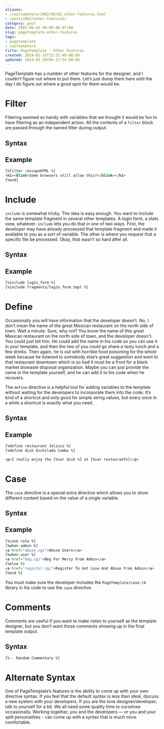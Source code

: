 ```yaml
---
aliases:
- /coolnamehere/2002/06/02_other-features.html
- /post/2002/other-features/
category: post
date: 2002-06-02 00:00:00-07:00
slug: pagetemplate-other-features
tags:
- pagetemplate
- coolnamehere
title: PageTemplate - Other Features
created: 2024-01-15T15:25:48-08:00
updated: 2024-01-26T09:17:54-08:00
---
```


PageTemplate has a number of other features for the designer, and I
couldn’t figure out where to put them. Let’s just dump them here until
the day I *do* figure out where a good spot for them would be.

# Filter

Filtering seemed so handy with variables that we thought it would be fun
to have filtering as an independent action. All the contents of a
`filter` block are passed through the named filter during output.

## Syntax

## Example

````html
[%filter :escapeHTML %]
<h1><blink>Some browsers still allow this?</blink></h1>
[%end]
````

# Include

`include` is somewhat tricky. The idea is easy enough. You want to
include the same template fragment in several other templates. A login
form, a stats view, whatever. `include` lets you do that in one of two
ways. First, the developer may have already processed that template
fragment and made it available to you as a sort of variable. The other
is where you request that a specific file be processed. Okay, that
wasn’t so hard after all.

## Syntax

## Example

````html
[%include login_form %]
[%include fragments/login_form.tmpl %]
````

# Define

Occasionally you will have information that the developer doesn’t. No, I
don’t mean the name of the great Mexican restaurant on the north side of
town. Wait a minute. Sure, why not? You know the name of this great
Mexican restaurant on the north side of town, and the developer doesn’t.
You could just tell him. He could add the name in his code so you can
use it in your template, and then the two of you could go share a tasty
lunch and a few drinks. Then again, he is out with horrible food
poisoning for the whole week because he listened to somebody else’s
great suggestion and went to that restaurant downtown which is so bad it
must be a front for a black market biowaste disposal organization. Maybe
you can just provide the name in the template yourself, and he can add
it to his code when he recovers.

The `define` directive is a helpful tool for adding variables to the
template without waiting for the developers to incorporate them into the
code. It’s kind of a shortcut and only good for simple string values,
but every once in a while a shortcut is exactly what you need.

## Syntax

## Example

````html
[%define restaurant Jalisco %]
[%define dish Enchilada Combo %]

<p>I really enjoy the [%var dish %] at [%var restaurant%]</p>
````

# Case

The `case` directive is a special extra directive which allows you to
show different content based on the value of a single variable.

## Syntax

## Example

````html
[%case role %]
[%when admin %]
<a href="abuse.cgi">Abuse Users</a>
[%when user %]
<a href="beg.cgi">Beg For Mercy From Admin</a>
[%else %]
<a href="register.cgi">Register To Get Love And Abuse From Admin</a>
[%end %]
````

You must make sure the developer includes the `PageTemplate/case.rb`
library in his code to use the `case` directive.

# Comments

Comments are useful if you want to make notes to yourself as the
template designer, but you don’t want those comments showing up in the
final template output.

## Syntax

````html
[%-- Random Commentary %]
````

# Alternate Syntax

One of PageTemplate’s features is the ability to come up with your own
directive syntax. If you feel that the default syntax is less than
ideal, discuss a new system with your developers. If you are the lone
designer/developer, talk to yourself for a bit. We all need some quality
time to ourselves occasionally. Working together, you and the developers —
or you and your split personalities - can come up with a syntax that
is much more comfortable.

